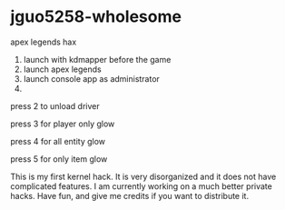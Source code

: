 # jguo5258-wholesome
apex legends hax

1. launch with kdmapper before the game
2. launch apex legends
3. launch console app as administrator
4.
press 2 to unload driver


press 3 for player only glow


press 4 for all entity glow


press 5 for only item glow


This is my first kernel hack. It is very disorganized and it does not have complicated features. I am currently working on a much better private hacks. Have fun, and give me credits if you want to distribute it.


